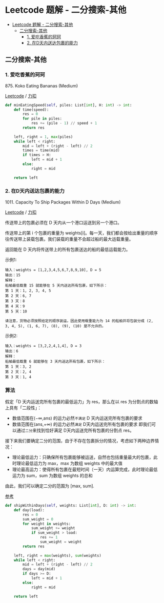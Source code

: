 # Leetcode 题解 - 二分搜索-其他
<!-- GFM-TOC -->
* [Leetcode 题解 - 二分搜索-其他](#leetcode-题解---二分搜索-其他)
  * [二分搜索-其他](#二分搜索-其他)
    * [1. 爱吃香蕉的珂珂](#1-爱吃香蕉的珂珂)
    * [2. 在D天内送达包裹的能力](#2-在D天内送达包裹的能力)
<!-- GFM-TOC -->

## 二分搜索-其他

### 1. 爱吃香蕉的珂珂

875\. Koko Eating Bananas (Medium)

[Leetcode](https://leetcode.com/problems/koko-eating-bananas/) / [力扣](https://leetcode-cn.com/problems/koko-eating-bananas/)

```python
def minEatingSpeed(self, piles: List[int], H: int) -> int:
    def time(speed):
        res = 0
        for pile in piles:
            res += (pile - 1) // speed + 1
        return res
    
    left, right = 1, max(piles)
    while left < right:
        mid = left + (right - left) // 2
        times = time(mid)
        if times > H:
            left = mid + 1
        else:
            right = mid
    
    return left
```

### 2. 在D天内送达包裹的能力

1011\. Capacity To Ship Packages Within D Days (Medium)

[Leetcode](https://leetcode.com/problems/capacity-to-ship-packages-within-d-days/) / [力扣](https://leetcode-cn.com/problems/capacity-to-ship-packages-within-d-days/)

传送带上的包裹必须在 D 天内从一个港口运送到另一个港口。

传送带上的第 i 个包裹的重量为 weights[i]。每一天，我们都会按给出重量的顺序往传送带上装载包裹。我们装载的重量不会超过船的最大运载重量。

返回能在 D 天内将传送带上的所有包裹送达的船的最低运载能力。

示例1:

```
输入：weights = [1,2,3,4,5,6,7,8,9,10], D = 5
输出：15
解释：
船舶最低载重 15 就能够在 5 天内送达所有包裹，如下所示：
第 1 天：1, 2, 3, 4, 5
第 2 天：6, 7
第 3 天：8
第 4 天：9
第 5 天：10

请注意，货物必须按照给定的顺序装运，因此使用载重能力为 14 的船舶并将包装分成 (2, 3, 4, 5), (1, 6, 7), (8), (9), (10) 是不允许的。
```

示例2:

```
输入：weights = [3,2,2,4,1,4], D = 3
输出：6
解释：
船舶最低载重 6 就能够在 3 天内送达所有包裹，如下所示：
第 1 天：3, 2
第 2 天：2, 4
第 3 天：1, 4
```

### 算法

假定「D 天内运送完所有包裹的最低运力」为 res，那么在以 res 为分割点的数轴上具有「二段性」：

* 数值范围在(−∞,ans) 的运力必然`不满足` D 天内运送完所有包裹的要求
* 数值范围在(ans,+∞) 的运力必然`满足` D天内运送完所有包裹的要求
即我们可以通过`二分`来找到恰好满足 D天内运送完所有包裹的分割点 res。

接下来我们要确定二分的范围，由于不存在包裹拆分的情况，考虑如下两种边界情况：

* 理论最低运力：只确保所有包裹能够被运送，自然也包括重量最大的包裹，此时理论最低运力为 max，max 为数组 weights 中的最大值
* 理论最高运力：使得所有包裹在最短时间（一天）内运算完成，此时理论最低运力为 sum，sum 为数组 weights 的总和

由此，我们可以确定二分的范围为 [max, sum].

[参考](https://leetcode-cn.com/problems/capacity-to-ship-packages-within-d-days/solution/gong-shui-san-xie-li-yong-er-duan-xing-z-95zj/) 

```python
def shipWithinDays(self, weights: List[int], D: int) -> int:
    def day(load):
        res = 0
        sum_weight = 0
        for weight in weights:
            sum_weight += weight
            if sum_weight > load:
                res += 1
                sum_weight = weight
        return res
    
    left, right = max(weights), sum(weights)
    while left < right:
        mid = left + (right - left) // 2
        days = day(mid)
        if days >= D:
            left = mid + 1
        else:
            right = mid
    
    return left
```